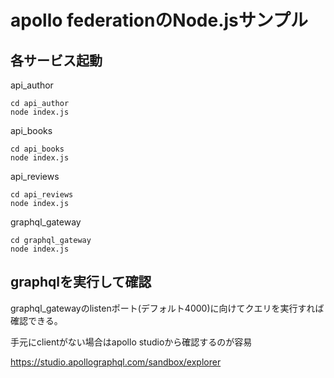 # apollo federationのNode.jsサンプル

## 各サービス起動

api_author
```
cd api_author
node index.js
```

api_books
```
cd api_books
node index.js
```

api_reviews
```
cd api_reviews
node index.js
```

graphql_gateway
```
cd graphql_gateway
node index.js
```

## graphqlを実行して確認

graphql_gatewayのlistenポート(デフォルト4000)に向けてクエリを実行すれば確認できる。

手元にclientがない場合はapollo studioから確認するのが容易

https://studio.apollographql.com/sandbox/explorer
